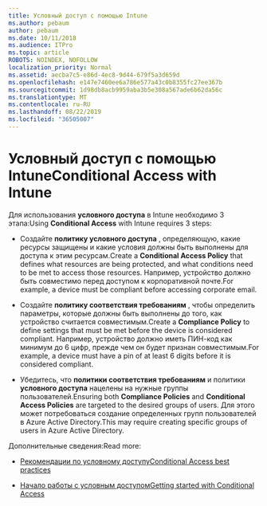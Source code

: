 ```yaml
---
title: Условный доступ с помощью Intune
ms.author: pebaum
author: pebaum
ms.date: 10/11/2018
ms.audience: ITPro
ms.topic: article
ROBOTS: NOINDEX, NOFOLLOW
localization_priority: Normal
ms.assetid: aecba7c5-e86d-4ec8-9d44-679f5a3d659d
ms.openlocfilehash: e147e7460ee6a786e577a43c0b8355fc27ee367b
ms.sourcegitcommit: 1d98db8acb9959aba3b5e308a567ade6b62da56c
ms.translationtype: MT
ms.contentlocale: ru-RU
ms.lasthandoff: 08/22/2019
ms.locfileid: "36505007"
---
```

# <a name="conditional-access-with-intune"></a><span data-ttu-id="53e7f-102">Условный доступ с помощью Intune</span><span class="sxs-lookup"><span data-stu-id="53e7f-102">Conditional Access with Intune</span></span>

<span data-ttu-id="53e7f-103">Для использования **условного доступа** в Intune необходимо 3 этапа:</span><span class="sxs-lookup"><span data-stu-id="53e7f-103">Using **Conditional Access** with Intune requires 3 steps:</span></span> 
  
- <span data-ttu-id="53e7f-104">Создайте **политику условного доступа** , определяющую, какие ресурсы защищены и какие условия должны быть выполнены для доступа к этим ресурсам.</span><span class="sxs-lookup"><span data-stu-id="53e7f-104">Create a **Conditional Access Policy** that defines what resources are being protected, and what conditions need to be met to access those resources.</span></span> <span data-ttu-id="53e7f-105">Например, устройство должно быть совместимо перед доступом к корпоративной почте.</span><span class="sxs-lookup"><span data-stu-id="53e7f-105">For example, a device must be compliant before accessing corporate email.</span></span> 
    
- <span data-ttu-id="53e7f-106">Создайте **политику соответствия требованиям** , чтобы определить параметры, которые должны быть выполнены до того, как устройство считается совместимым.</span><span class="sxs-lookup"><span data-stu-id="53e7f-106">Create a **Compliance Policy** to define settings that must be met before the device is considered compliant.</span></span> <span data-ttu-id="53e7f-107">Например, устройство должно иметь ПИН-код как минимум до 6 цифр, прежде чем он будет признан совместимым.</span><span class="sxs-lookup"><span data-stu-id="53e7f-107">For example, a device must have a pin of at least 6 digits before it is considered compliant.</span></span> 
    
- <span data-ttu-id="53e7f-108">Убедитесь, что **политики соответствия требованиям** и политики **условного доступа** нацелены на нужные группы пользователей.</span><span class="sxs-lookup"><span data-stu-id="53e7f-108">Ensuring both **Compliance Policies** and **Conditional Access Policies** are targeted to the desired groups of users.</span></span> <span data-ttu-id="53e7f-109">Для этого может потребоваться создание определенных групп пользователей в Azure Active Directory.</span><span class="sxs-lookup"><span data-stu-id="53e7f-109">This may require creating specific groups of users in Azure Active Directory.</span></span> 
    
<span data-ttu-id="53e7f-110">Дополнительные сведения:</span><span class="sxs-lookup"><span data-stu-id="53e7f-110">Read more:</span></span>
  
- [<span data-ttu-id="53e7f-111">Рекомендации по условному доступу</span><span class="sxs-lookup"><span data-stu-id="53e7f-111">Conditional Access best practices</span></span>](https://docs.microsoft.com/azure/active-directory/conditional-access/best-practices)
    
- [<span data-ttu-id="53e7f-112">Начало работы с условным доступом</span><span class="sxs-lookup"><span data-stu-id="53e7f-112">Getting started with Conditional Access </span></span>](https://docs.microsoft.com/azure/active-directory/active-directory-conditional-access-azure-portal-get-started)
    

